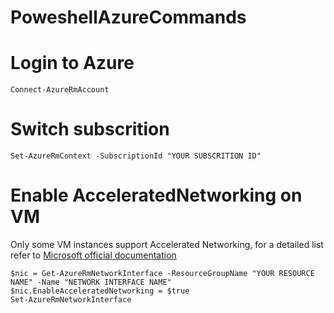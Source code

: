 # PoweshellAzureCommands
Login to Azure
=
`Connect-AzureRmAccount`

Switch subscrition
=
`Set-AzureRmContext -SubscriptionId "YOUR SUBSCRITION ID"`

Enable AcceleratedNetworking on VM
=
Only some VM instances support Accelerated Networking, for a detailed list refer to [Microsoft official documentation](https://docs.microsoft.com/en-us/azure/virtual-network/create-vm-accelerated-networking-cli#supported-vm-instances) 
```
$nic = Get-AzureRmNetworkInterface -ResourceGroupName "YOUR RESOURCE NAME" -Name "NETWORK INTERFACE NAME"
$nic.EnableAcceleratedNetworking = $true
Set-AzureRmNetworkInterface
```
